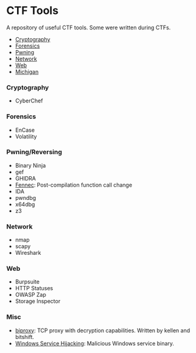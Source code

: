 # CTF Tools
A repository of useful CTF tools. Some were written during CTFs.


* [Cryptography](#crypto)
* [Forensics](#forensics)
* [Pwning](#pwn)
* [Network](#net)
* [Web](#web)
* [Michigan](#michigan)


<h3 id="crypto">Cryptography</h3>

* CyberChef

<h3 id="forensics">Forensics</h3>

* EnCase
* Volatility

<h3 id="pwn">Pwning/Reversing</h3>

* Binary Ninja
* gef
* GHIDRA
* [Fennec](https://github.com/lifting-bits/fennec): Post-compilation function call change
* IDA
* pwndbg
* x64dbg
* z3

<h3 id="net">Network</h3>

* nmap
* scapy 
* Wireshark

<h3 id="web">Web</h3>

* Burpsuite
* HTTP Statuses
* OWASP Zap
* Storage Inspector

<h3 id="misc">Misc</h3>

* [biproxy](tools/biproxy.cc): TCP proxy with decryption capabilities. Written by kellen and bitshift.
* [Windows Service Hijacking](tools/WindowsServicePwn/): Malicious Windows service binary.
